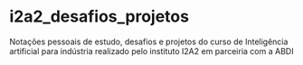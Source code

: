 # i2a2_desafios_projetos
Notações pessoais de estudo, desafios e projetos do curso de Inteligência artificial para indústria realizado pelo instituto I2A2 em parceiria com a ABDI
